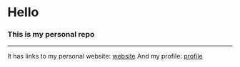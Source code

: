 # Hello
### This is my personal repo
---
It has links to my personal website: [website](https://canicode3896.github.io/canicode3896/)
And my profile: [profile](https://github.com/canicode3896) 

